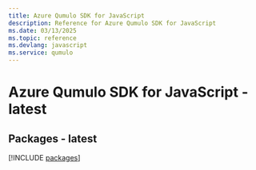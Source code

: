 ```yaml
---
title: Azure Qumulo SDK for JavaScript
description: Reference for Azure Qumulo SDK for JavaScript
ms.date: 03/13/2025
ms.topic: reference
ms.devlang: javascript
ms.service: qumulo
---
```

# Azure Qumulo SDK for JavaScript - latest
## Packages - latest
[!INCLUDE [packages](qumulo-index.md)]